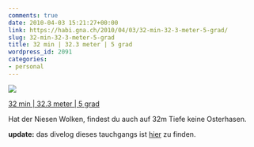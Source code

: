 ```yaml
---
comments: true
date: 2010-04-03 15:21:27+00:00
link: https://habi.gna.ch/2010/04/03/32-min-32-3-meter-5-grad/
slug: 32-min-32-3-meter-5-grad
title: 32 min | 32.3 meter | 5 grad
wordpress_id: 2091
categories:
- personal
---
```



 [![](https://static.flickr.com/2730/4486407097_db265f73a0_m.jpg)](https://www.flickr.com/photos/habi/4486407097/)
   

 
  [32 min | 32.3 meter | 5 grad](https://www.flickr.com/photos/habi/4486407097/)
    

 



Hat der Niesen Wolken, findest du auch auf 32m Tiefe keine Osterhasen.
  

**update:** das divelog dieses tauchgangs ist [hier](https://habi.gna.ch/divelog/10.04.03.ralligen.pdf) zu finden.
